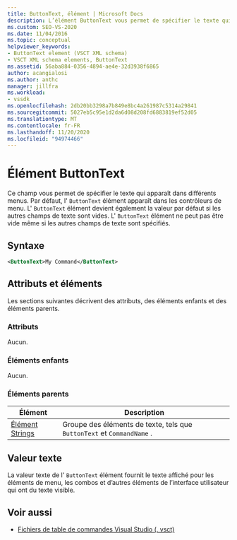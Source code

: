 ```yaml
---
title: ButtonText, élément | Microsoft Docs
description: L’élément ButtonText vous permet de spécifier le texte qui apparaît dans différents menus. L’élément ButtonText ne peut pas être vide, même si d’autres champs de texte sont spécifiés.
ms.custom: SEO-VS-2020
ms.date: 11/04/2016
ms.topic: conceptual
helpviewer_keywords:
- ButtonText element (VSCT XML schema)
- VSCT XML schema elements, ButtonText
ms.assetid: 56aba884-0356-4894-ae4e-32d3938f6865
author: acangialosi
ms.author: anthc
manager: jillfra
ms.workload:
- vssdk
ms.openlocfilehash: 2db20bb3298a7b849e8bc4a261987c5314a29841
ms.sourcegitcommit: 5027eb5c95e1d2da6d08d208fd6883819ef52d05
ms.translationtype: MT
ms.contentlocale: fr-FR
ms.lasthandoff: 11/20/2020
ms.locfileid: "94974466"
---
```

# <a name="buttontext-element"></a>Élément ButtonText
Ce champ vous permet de spécifier le texte qui apparaît dans différents menus. Par défaut, l' `ButtonText` élément apparaît dans les contrôleurs de menu. L' `ButtonText` élément devient également la valeur par défaut si les autres champs de texte sont vides. L' `ButtonText` élément ne peut pas être vide même si les autres champs de texte sont spécifiés.

## <a name="syntax"></a>Syntaxe

```xml
<ButtonText>My Command</ButtonText>
```

## <a name="attributes-and-elements"></a>Attributs et éléments
 Les sections suivantes décrivent des attributs, des éléments enfants et des éléments parents.

### <a name="attributes"></a>Attributs
 Aucun.

### <a name="child-elements"></a>Éléments enfants
 Aucun.

### <a name="parent-elements"></a>Éléments parents

|Élément|Description|
|-------------|-----------------|
|[Élément Strings](../extensibility/strings-element.md)|Groupe des éléments de texte, tels que `ButtonText` et `CommandName` .|

## <a name="text-value"></a>Valeur texte
 La valeur texte de l' `ButtonText` élément fournit le texte affiché pour les éléments de menu, les combos et d’autres éléments de l’interface utilisateur qui ont du texte visible.

## <a name="see-also"></a>Voir aussi
- [Fichiers de table de commandes Visual Studio (. vsct)](../extensibility/internals/visual-studio-command-table-dot-vsct-files.md)
